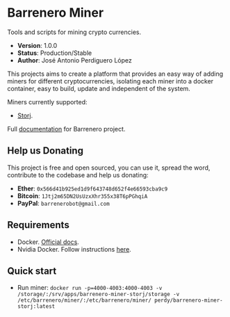 # Barrenero Miner
Tools and scripts for mining crypto currencies.

* **Version**: 1.0.0
* **Status**: Production/Stable
* **Author**: José Antonio Perdiguero López

This projects aims to create a platform that provides an easy way of adding miners for different cryptocurrencies,
isolating each miner into a docker container, easy to build, update and independent of the system.

Miners currently supported:

* [Storj](https://storj.io/).

Full [documentation](http://barrenero.readthedocs.io) for Barrenero project.

## Help us Donating
This project is free and open sourced, you can use it, spread the word, contribute to the codebase and help us donating:

* **Ether**: `0x566d41b925ed1d9f643748d652f4e66593cba9c9`
* **Bitcoin**: `1Jtj2m65DN2UsUzxXhr355x38T6pPGhqiA`
* **PayPal**: `barrenerobot@gmail.com`

## Requirements
* Docker. [Official docs](https://docs.docker.com/engine/installation/).
* Nvidia Docker. Follow instructions [here](https://github.com/NVIDIA/nvidia-docker).

## Quick start
* Run miner: `docker run -p=4000-4003:4000-4003 -v /storage/:/srv/apps/barrenero-miner-storj/storage -v /etc/barrenero/miner/:/etc/barrenero/miner/ perdy/barrenero-miner-storj:latest`
